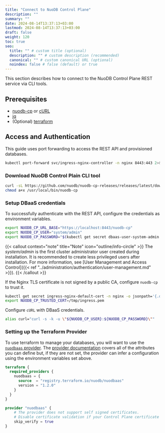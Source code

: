 ```yaml
---
title: "Connect to NuoDB Control Plane"
description: ""
summary: ""
date: 2024-08-14T13:37:13+03:00
lastmod: 2024-08-14T13:37:13+03:00
draft: false
weight: 120
toc: true
seo:
  title: "" # custom title (optional)
  description: "" # custom description (recommended)
  canonical: "" # custom canonical URL (optional)
  noindex: false # false (default) or true
---
```


This section describes how to connect to the NuoDB Control Plane REST service via CLI tools.

## Prerequisites

- [nuodb-cp](https://github.com/nuodb/nuodb-cp-releases/releases/latest/download/nuodb-cp) or [cURL](https://curl.se/download.html)
- [jq](https://jqlang.github.io/jq/download/)
- (Optional) [terraform](https://developer.hashicorp.com/terraform/downloads)

## Access and Authentication

This guide uses port forwarding to access the REST API and provisioned databases.

```sh
kubectl port-forward svc/ingress-nginx-controller -n nginx 8443:443 2>&1 >/dev/null &
```

### Download NuoDB Control Plain CLI tool

```sh
curl -sL https://github.com/nuodb/nuodb-cp-releases/releases/latest/download/nuodb-cp -o /usr/local/bin/nuodb-cp
chmod a+x /usr/local/bin/nuodb-cp
```

### Setup DBaaS credentials

To successfully authenticate with the REST API, configure the credentials as environment variables.

```sh
export NUODB_CP_URL_BASE="https://localhost:8443/nuodb-cp"
export NUODB_CP_USER="system/admin"
export NUODB_CP_PASSWORD="$(kubectl get secret dbaas-user-system-admin -n nuodb-cp-system -o jsonpath='{.data.password}' | base64 -d)"
```

{{< callout context="note" title="Note" icon="outline/info-circle" >}}
The *system/admin* is the first cluster administrator user created during installation.
It is recommended to create less privileged users after installation.
For more information, see [User Management and Access Control]({{< ref "../administration/authentication/user-management.md" >}}).
{{< /callout >}}

If the Nginx TLS certificate is not signed by a public CA, configure `nuodb-cp` to trust it.

```sh
kubectl get secret ingress-nginx-default-cert -n nginx -o jsonpath='{.data.ca\.crt}' | base64 -d > /tmp/ingress.pem
export NUODB_CP_TRUSTED_CERT=/tmp/ingress.pem
```

Configure `cURL` with DBaaS credentials.

```sh
alias curl="curl -s -k -u \"${NUODB_CP_USER}:${NUODB_CP_PASSWORD}\""
```

### Setting up the Terraform Provider

To use terraform to manage your databases, you will want to use the [`nuodbaas` provider](https://registry.terraform.io/providers/nuodb/nuodbaas).
The [provider documentation](https://registry.terraform.io/providers/nuodb/nuodbaas/latest/docs#schema) covers all of the attributes you can define but, if they are not set, the provider can infer a configuration using the environment variables set above.

```terraform
terraform {
  required_providers {
    nuodbaas = {
      source  = "registry.terraform.io/nuodb/nuodbaas"
      version = "1.2.0"
    }
  }
}

provider "nuodbaas" {
    # The provider does not support self signed certificates.
    # Disable certificate validation if your Control Plane certificate is not signed by a trusted CA.
    skip_verify = true
}
```
